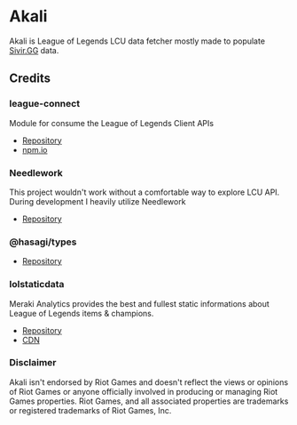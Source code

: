 # Akali
Akali is League of Legends LCU data fetcher mostly made to populate [Sivir.GG](https://sivir.gg/) data.

## Credits
### league-connect
Module for consume the League of Legends Client APIs
- [Repository](https://github.com/junlarsen/league-connect)
- [npm.io](https://www.npmjs.com/package/league-connect)

### Needlework
This project wouldn't work without a comfortable way to explore LCU API. During development I heavily utilize Needlework
- [Repository](https://github.com/BlossomiShymae/)

### @hasagi/types
- [Repository](https://github.com/dysolix/hasagi-types)

### lolstaticdata
Meraki Analytics provides the best and fullest static informations about League of Legends items & champions.
- [Repository](https://github.com/meraki-analytics/lolstaticdata)
- [CDN](http://cdn.merakianalytics.com/riot/lol/resources/latest/en-US/champions.json)

### Disclaimer
Akali isn't endorsed by Riot Games and doesn't reflect the views or opinions of Riot Games or anyone officially involved in producing or managing Riot Games properties. Riot Games, and all associated properties are trademarks or registered trademarks of Riot Games, Inc.

